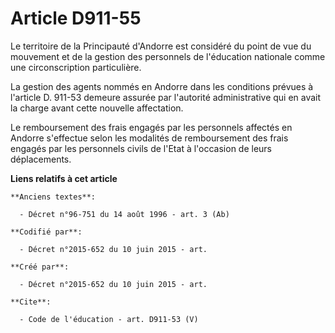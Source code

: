 # Article D911-55

Le territoire de la Principauté d'Andorre est considéré du point de vue du mouvement et de la gestion des personnels de
l'éducation nationale comme une circonscription particulière. 

La gestion des agents nommés en Andorre dans les conditions prévues à l'article D. 911-53 demeure assurée par l'autorité
administrative qui en avait la charge avant cette nouvelle affectation. 

Le remboursement des frais engagés par les personnels affectés en Andorre s'effectue selon les modalités de remboursement des
frais engagés par les personnels civils de l'Etat à l'occasion de leurs déplacements.

**Liens relatifs à cet article**

	**Anciens textes**:

	  - Décret n°96-751 du 14 août 1996 - art. 3 (Ab)

	**Codifié par**:

	  - Décret n°2015-652 du 10 juin 2015 - art.

	**Créé par**:

	  - Décret n°2015-652 du 10 juin 2015 - art.

	**Cite**:

	  - Code de l'éducation - art. D911-53 (V)
